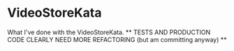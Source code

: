 # VideoStoreKata
What I've done with the VideoStoreKata. ** TESTS AND PRODUCTION CODE CLEARLY NEED MORE REFACTORING (but am committing anyway) **
